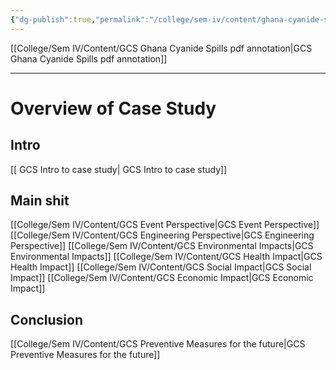 ```yaml
---
{"dg-publish":true,"permalink":"/college/sem-iv/content/ghana-cyanide-spills-case-study/"}
---
```



[[College/Sem IV/Content/GCS Ghana Cyanide Spills pdf annotation\|GCS Ghana Cyanide Spills pdf annotation]]

___

# Overview of Case Study
## Intro
[[ GCS Intro to case study\| GCS Intro to case study]]


## Main shit

[[College/Sem IV/Content/GCS Event Perspective\|GCS Event Perspective]]
[[College/Sem IV/Content/GCS Engineering Perspective\|GCS Engineering Perspective]]
[[College/Sem IV/Content/GCS Environmental Impacts\|GCS Environmental Impacts]]
[[College/Sem IV/Content/GCS Health Impact\|GCS Health Impact]]
[[College/Sem IV/Content/GCS Social Impact\|GCS Social Impact]]
[[College/Sem IV/Content/GCS Economic Impact\|GCS Economic Impact]]



## Conclusion

[[College/Sem IV/Content/GCS Preventive Measures for the future\|GCS Preventive Measures for the future]]
